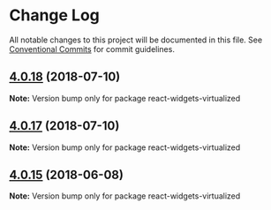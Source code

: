 # Change Log

All notable changes to this project will be documented in this file.
See [Conventional Commits](https://conventionalcommits.org) for commit guidelines.

<a name="4.0.18"></a>
## [4.0.18](https://github.com/jquense/react-widgets/compare/react-widgets-virtualized@4.0.17...react-widgets-virtualized@4.0.18) (2018-07-10)




**Note:** Version bump only for package react-widgets-virtualized

<a name="4.0.17"></a>
## [4.0.17](https://github.com/jquense/react-widgets/compare/react-widgets-virtualized@4.0.16...react-widgets-virtualized@4.0.17) (2018-07-10)




**Note:** Version bump only for package react-widgets-virtualized

<a name="4.0.15"></a>
## [4.0.15](https://github.com/jquense/react-widgets/compare/react-widgets-virtualized@4.0.14...react-widgets-virtualized@4.0.15) (2018-06-08)




**Note:** Version bump only for package react-widgets-virtualized
